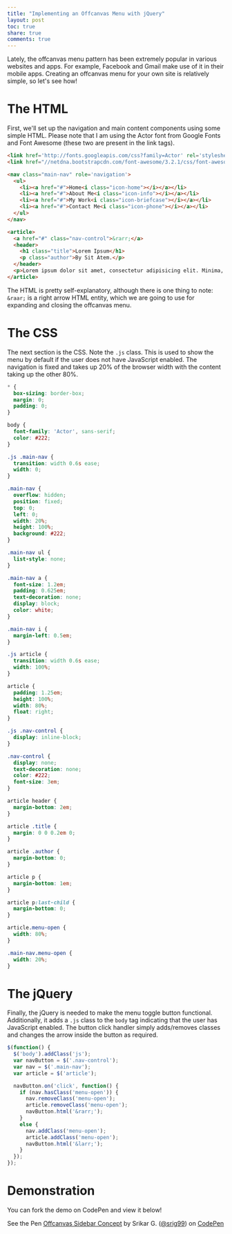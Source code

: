 ```yaml
---
title: "Implementing an Offcanvas Menu with jQuery"
layout: post
toc: true
share: true
comments: true
---
```


Lately, the offcanvas menu pattern has been extremely popular in various websites and apps. For example, Facebook and Gmail make use of it in their mobile apps. Creating an offcanvas menu for your own site is relatively simple, so let's see how!

# The HTML

First, we'll set up the navigation and main content components using some simple HTML. Please note that I am using the Actor font from Google Fonts and Font Awesome (these two are present in the link tags).

```html
<link href='http://fonts.googleapis.com/css?family=Actor' rel='stylesheet' type='text/css'>
<link href="//netdna.bootstrapcdn.com/font-awesome/3.2.1/css/font-awesome.min.css" rel="stylesheet">

<nav class="main-nav" role='navigation'>
  <ul>
    <li><a href="#">Home<i class="icon-home"></i></a></li>
    <li><a href="#">About Me<i class="icon-info"></i></a></li>
    <li><a href="#">My Work<i class="icon-briefcase"></i></a></li>
    <li><a href="#">Contact Me<i class="icon-phone"></i></a></li>
  </ul>
</nav>

<article>
  <a href="#" class="nav-control">&rarr;</a>
  <header>
    <h1 class="title">Lorem Ipsum</h1>
    <p class="author">By Sit Atem.</p>
  </header>
  <p>Lorem ipsum dolor sit amet, consectetur adipisicing elit. Minima, reiciendis.</p>
</article>
```

The HTML is pretty self-explanatory, although there is one thing to note: `&raar;` is a right arrow HTML entity, which we are going to use for expanding and closing the offcanvas menu.

# The CSS

The next section is the CSS. Note the `.js` class. This is used to show the menu by default if the user does not have JavaScript enabled. The navigation is fixed and takes up 20% of the browser width with the content taking up the other 80%.

```css
* {
  box-sizing: border-box;
  margin: 0;
  padding: 0;
}

body {
  font-family: 'Actor', sans-serif;
  color: #222;
}

.js .main-nav {
  transition: width 0.6s ease;
  width: 0;
}

.main-nav {
  overflow: hidden;
  position: fixed;
  top: 0;
  left: 0;
  width: 20%;
  height: 100%;
  background: #222;
}

.main-nav ul {
  list-style: none;
}

.main-nav a {
  font-size: 1.2em;
  padding: 0.625em;
  text-decoration: none;
  display: block;
  color: white;
}

.main-nav i {
  margin-left: 0.5em;
}

.js article {
  transition: width 0.6s ease;
  width: 100%;
}

article {
  padding: 1.25em;
  height: 100%;
  width: 80%;
  float: right;
}

.js .nav-control {
  display: inline-block;
}

.nav-control {
  display: none;
  text-decoration: none;
  color: #222;
  font-size: 3em;
}

article header {
  margin-bottom: 2em;
}

article .title {
  margin: 0 0 0.2em 0;
}

article .author {
  margin-bottom: 0;
}

article p {
  margin-bottom: 1em;
}

article p:last-child {
  margin-bottom: 0;
}

article.menu-open {
  width: 80%;
}

.main-nav.menu-open {
  width: 20%;
}
```

# The jQuery

Finally, the jQuery is needed to make the menu toggle button functional. Additionally, it adds a `.js` class to the `body` tag indicating that the user has JavaScript enabled. The button click handler simply adds/removes classes and changes the arrow inside the button as required.

```javascript
$(function() {
  $('body').addClass('js');
  var navButton = $('.nav-control');
  var nav = $('.main-nav');
  var article = $('article');

  navButton.on('click', function() {
    if (nav.hasClass('menu-open')) {
      nav.removeClass('menu-open');
      article.removeClass('menu-open');
      navButton.html('&rarr;');
    }
    else {
      nav.addClass('menu-open');
      article.addClass('menu-open');
      navButton.html('&larr;');
    }
  });
});
```

# Demonstration

You can fork the demo on CodePen and view it below!

<div class="codepen"><p data-height="500" data-theme-id="132" data-slug-hash="xwpAv" data-user="srig99" data-default-tab="result" class='codepen'>See the Pen <a href='http://codepen.io/srig99/pen/xwpAv'>Offcanvas Sidebar Concept</a> by Srikar G. (<a href='http://codepen.io/srig99'>@srig99</a>) on <a href='http://codepen.io'>CodePen</a></p><script src="http://codepen.io/assets/embed/ei.js"></script></div>
